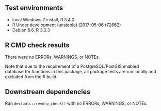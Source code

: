 ## Test environments
* local Windows 7 install, R 3.4.0
* R Under development (unstable) (2017-05-06 r72662)
* Debian 8.6, R 3.3.3

## R CMD check results
There were no ERRORs, WARNINGS, or NOTEs.

Note that due to the requirement of a PostgreSQL/PostGIS enabled database for functions in this package, all package tests are run locally and excluded from the R build.

## Downstream dependencies
Ran `devtools::revdep_check()` with no ERRORs, WARNINGS, or NOTEs.